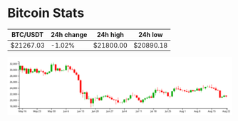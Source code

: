 # Bitcoin Stats

BTC/USDT|24h change|24h high|24h low|
|---|---|---|---|
|$21267.03|-1.02%|$21800.00|$20890.18|

<img src="./chart.svg">
